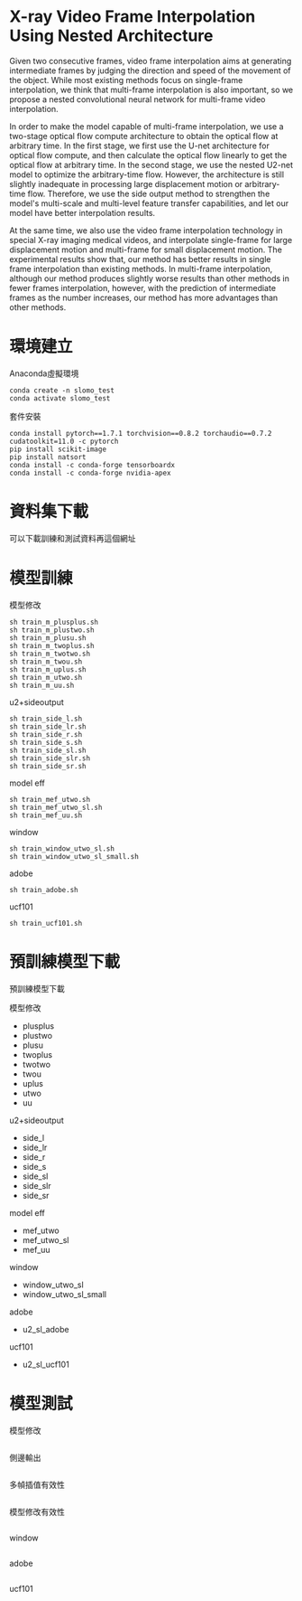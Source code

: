 # X-ray Video Frame Interpolation Using Nested Architecture

Given two consecutive frames, video frame interpolation aims at generating intermediate frames by judging the direction and speed of the movement of the object.
While most existing methods focus on single-frame interpolation, we think that multi-frame interpolation is also important, so we propose a nested convolutional neural network for multi-frame video interpolation.

In order to make the model capable of multi-frame interpolation, we use a two-stage optical flow compute architecture to obtain the optical flow at arbitrary time. In the first stage, we first use the U-net architecture for optical flow compute, and then calculate the optical flow linearly to get the optical flow at arbitrary time. In the second stage, we use the nested U2-net model to optimize the arbitrary-time flow. However, the architecture is still slightly inadequate in processing large displacement motion or arbitrary-time flow. Therefore, we use the side output method to strengthen the model's multi-scale and multi-level feature transfer capabilities, and let our model have better interpolation results.

At the same time, we also use the video frame interpolation technology in special X-ray imaging medical videos, and interpolate single-frame for large displacement motion and multi-frame for small displacement motion. The experimental results show that, our method has better results in single frame interpolation than existing methods. In multi-frame interpolation, although our method produces slightly worse results than other methods in fewer frames interpolation, however, with the prediction of intermediate frames as the number increases, our method has more advantages than other methods.

# 環境建立

Anaconda虛擬環境
```
conda create -n slomo_test
conda activate slomo_test
```

套件安裝
```
conda install pytorch==1.7.1 torchvision==0.8.2 torchaudio==0.7.2 cudatoolkit=11.0 -c pytorch
pip install scikit-image
pip install natsort
conda install -c conda-forge tensorboardx
conda install -c conda-forge nvidia-apex
```

# 資料集下載

可以下載訓練和測試資料再這個網址


# 模型訓練

模型修改
```
sh train_m_plusplus.sh
sh train_m_plustwo.sh
sh train_m_plusu.sh
sh train_m_twoplus.sh
sh train_m_twotwo.sh
sh train_m_twou.sh
sh train_m_uplus.sh
sh train_m_utwo.sh
sh train_m_uu.sh
```

u2+sideoutput

```
sh train_side_l.sh
sh train_side_lr.sh
sh train_side_r.sh
sh train_side_s.sh
sh train_side_sl.sh
sh train_side_slr.sh
sh train_side_sr.sh
```


model eff
```
sh train_mef_utwo.sh
sh train_mef_utwo_sl.sh
sh train_mef_uu.sh
```

window
```
sh train_window_utwo_sl.sh
sh train_window_utwo_sl_small.sh
```

adobe
```
sh train_adobe.sh
```

ucf101
```
sh train_ucf101.sh
```


# 預訓練模型下載

預訓練模型下載

模型修改
* plusplus
* plustwo
* plusu
* twoplus
* twotwo
* twou
* uplus
* utwo
* uu


u2+sideoutput
* side_l
* side_lr
* side_r
* side_s
* side_sl
* side_slr
* side_sr



model eff
* mef_utwo
* mef_utwo_sl
* mef_uu


window
* window_utwo_sl
* window_utwo_sl_small


adobe
* u2_sl_adobe


ucf101
* u2_sl_ucf101


# 模型測試

模型修改
```

```

側邊輸出
```

```

多幀插值有效性
```

```

模型修改有效性
```

```

window
```

```

adobe
```

```

ucf101
```

```
